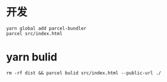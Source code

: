 # 开发
```
yarn global add parcel-bundler
parcel src/index.html
```

# yarn bulid
```
rm -rf dist && parcel bulid src/index.html --public-url ./
```